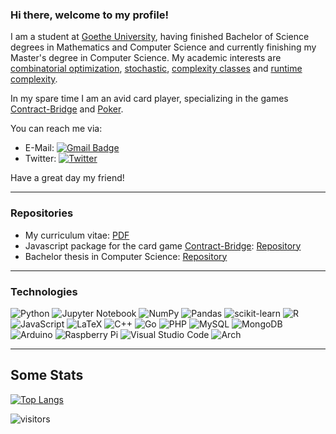 ### Hi there, welcome to my profile! 

I am a student at [Goethe University](https://www.goethe-university-frankfurt.de/ "Link"), having finished Bachelor of Science degrees in Mathematics and Computer Science and currently 
finishing my Master's degree in Computer Science. My academic interests are [combinatorial optimization](https://en.wikipedia.org/wiki/Combinatorial_optimization "Wikipedia"), [stochastic](https://en.wikipedia.org/wiki/Stochastic "Wikipedia"), [complexity classes](https://en.wikipedia.org/wiki/Complexity_class "Wikipedia") and [runtime complexity](https://en.wikipedia.org/wiki/Time_complexity "Wikipedia"). 

In my spare time I am an avid card player, specializing in the games [Contract-Bridge](https://en.wikipedia.org/wiki/Contract_bridge "Wikipedia") and [Poker](https://en.wikipedia.org/wiki/Poker "Wikipedia").

You can reach me via:
- E-Mail: [![Gmail Badge](https://img.shields.io/badge/-jfk.lorenz@gmail.com-c14438?style=flat-square&logo=Gmail&logoColor=white&link=mailto:jfk.lorenz@gmail.com)](mailto:jfk.lorenz@gmail.com)
- Twitter: [![Twitter](https://img.shields.io/twitter/follow/:DevJulianLorenz.svg?style=social&label=@:DevJulianLorenz)](https://twitter.com/:DevJulianLorenz)

Have a great day my friend!

---

### Repositories

- My curriculum vitae: [PDF](https://github.com/jfklorenz/Curriculum-Vitae-Template/blob/main/cv.pdf "Github")
- Javascript package for the card game [Contract-Bridge](https://en.wikipedia.org/wiki/Contract_bridge "Wikipedia"): [Repository](https://github.com/jfklorenz/Bridge-Package "Github")
- Bachelor thesis in Computer Science: [Repository](https://github.com/jfklorenz/Bachelor-Thesis-ComputerScience "Github")

---

### Technologies

![Python](https://img.shields.io/badge/python-3670A0?style=for-the-badge&logo=python&logoColor=ffdd54)
![Jupyter Notebook](https://img.shields.io/badge/jupyter-%23FA0F00.svg?style=for-the-badge&logo=jupyter&logoColor=white)
![NumPy](https://img.shields.io/badge/numpy-%23013243.svg?style=for-the-badge&logo=numpy&logoColor=white)
![Pandas](https://img.shields.io/badge/pandas-%23150458.svg?style=for-the-badge&logo=pandas&logoColor=white)
![scikit-learn](https://img.shields.io/badge/scikit--learn-%23F7931E.svg?style=for-the-badge&logo=scikit-learn&logoColor=white)
![R](https://img.shields.io/badge/r-%23276DC3.svg?style=for-the-badge&logo=r&logoColor=white)
![JavaScript](https://img.shields.io/badge/javascript-%23323330.svg?style=for-the-badge&logo=javascript&logoColor=%23F7DF1E)
![LaTeX](https://img.shields.io/badge/latex-%23008080.svg?style=for-the-badge&logo=latex&logoColor=white)
![C++](https://img.shields.io/badge/c++-%2300599C.svg?style=for-the-badge&logo=c%2B%2B&logoColor=white)
![Go](https://img.shields.io/badge/go-%2300ADD8.svg?style=for-the-badge&logo=go&logoColor=white)
![PHP](https://img.shields.io/badge/php-%23777BB4.svg?style=for-the-badge&logo=php&logoColor=white)
![MySQL](https://img.shields.io/badge/mysql-%2300f.svg?style=for-the-badge&logo=mysql&logoColor=white)
![MongoDB](https://img.shields.io/badge/MongoDB-%234ea94b.svg?style=for-the-badge&logo=mongodb&logoColor=white)
![Arduino](https://img.shields.io/badge/-Arduino-00979D?style=for-the-badge&logo=Arduino&logoColor=white)
![Raspberry Pi](https://img.shields.io/badge/-RaspberryPi-C51A4A?style=for-the-badge&logo=Raspberry-Pi)
![Visual Studio Code](https://img.shields.io/badge/VisualStudioCode-0078d7.svg?style=for-the-badge&logo=visual-studio-code&logoColor=white) 
![Arch](https://img.shields.io/badge/Arch%20Linux-1793D1?logo=arch-linux&logoColor=fff&style=for-the-badge)

---

## Some Stats

[![Top Langs](https://github-readme-stats.vercel.app/api/top-langs/?username=jfklorenz)](https://github.com/anuraghazra/github-readme-stats)

![visitors](https://visitor-badge.glitch.me/badge?page_id=jfklorenz.jfklorenz)

